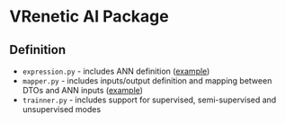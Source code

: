 VRenetic AI Package
===================

Definition
----------

* `expression.py` - includes ANN definition ([example](/data/assets/0021f99999a6a400013c0000/python/expression.py))
* `mapper.py` - includes inputs/output definition and mapping between DTOs and ANN inputs ([example](/data/assets/0021f99999a6a400013c0000/python/mapper.py))
* `trainner.py` - includes support for supervised, semi-supervised and unsupervised modes
